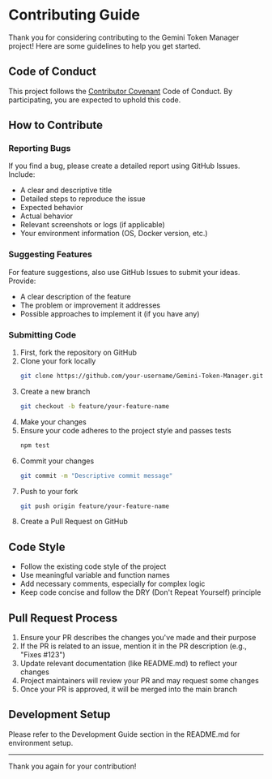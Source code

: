 # Contributing Guide

Thank you for considering contributing to the Gemini Token Manager project! Here are some guidelines to help you get started.

## Code of Conduct

This project follows the [Contributor Covenant](https://www.contributor-covenant.org/version/2/0/code_of_conduct/) Code of Conduct. By participating, you are expected to uphold this code.

## How to Contribute

### Reporting Bugs

If you find a bug, please create a detailed report using GitHub Issues. Include:

- A clear and descriptive title
- Detailed steps to reproduce the issue
- Expected behavior
- Actual behavior
- Relevant screenshots or logs (if applicable)
- Your environment information (OS, Docker version, etc.)

### Suggesting Features

For feature suggestions, also use GitHub Issues to submit your ideas. Provide:

- A clear description of the feature
- The problem or improvement it addresses
- Possible approaches to implement it (if you have any)

### Submitting Code

1. First, fork the repository on GitHub
2. Clone your fork locally
   ```bash
   git clone https://github.com/your-username/Gemini-Token-Manager.git
   ```
3. Create a new branch
   ```bash
   git checkout -b feature/your-feature-name
   ```
4. Make your changes
5. Ensure your code adheres to the project style and passes tests
   ```bash
   npm test
   ```
6. Commit your changes
   ```bash
   git commit -m "Descriptive commit message"
   ```
7. Push to your fork
   ```bash
   git push origin feature/your-feature-name
   ```
8. Create a Pull Request on GitHub

## Code Style

- Follow the existing code style of the project
- Use meaningful variable and function names
- Add necessary comments, especially for complex logic
- Keep code concise and follow the DRY (Don't Repeat Yourself) principle

## Pull Request Process

1. Ensure your PR describes the changes you've made and their purpose
2. If the PR is related to an issue, mention it in the PR description (e.g., "Fixes #123")
3. Update relevant documentation (like README.md) to reflect your changes
4. Project maintainers will review your PR and may request some changes
5. Once your PR is approved, it will be merged into the main branch

## Development Setup

Please refer to the Development Guide section in the README.md for environment setup.

---

Thank you again for your contribution!